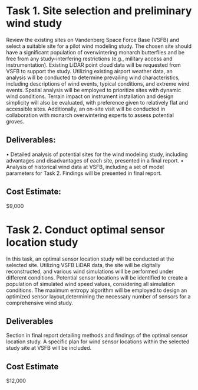 # Task 1. Site selection and preliminary wind study
Review the existing sites on Vandenberg Space Force Base (VSFB) and select a suitable site for a pilot wind modeling study. The chosen site should have a significant population of overwintering monarch butterflies and be free from any study-interfering restrictions (e.g., military access and instrumentation). Existing LiDAR point cloud data will be requested from VSFB to support the study. Utilizing existing airport weather data, an analysis will be conducted to determine prevailing wind characteristics, including descriptions of wind events, typical conditions, and extreme wind events. Spatial analysis will be employed to prioritize sites with dynamic wind conditions. Terrain impact on instrument installation and design simplicity will also be evaluated, with preference given to relatively flat and accessible sites. Additionally, an on-site visit will be conducted in collaboration with monarch overwintering experts to assess potential groves.

## Deliverables:
• Detailed analysis of potential sites for the wind modeling study, including advantages and
disadvantages of each site, presented in a final report.
• Analysis of historical wind data at VSFB, including a set of model parameters for Task 2.
Findings will be presented in final report.

## Cost Estimate: 
$9,000

# Task 2. Conduct optimal sensor location study
In this task, an optimal sensor location study will be conducted at the selected site. Utilizing VSFB LiDAR data, the site will be digitally reconstructed, and various wind simulations will be performed under different conditions. Potential sensor locations will be identified to create a population of simulated wind speed values, considering all simulation conditions. The maximum entropy algorithm will be employed to design an optimized sensor layout,determining the necessary number of sensors for a comprehensive wind study.

## Deliverables
Section in final report detailing methods and findings of the optimal sensor location study. A specific plan for wind sensor locations within the selected study site at VSFB will be included.

## Cost Estimate
$12,000

